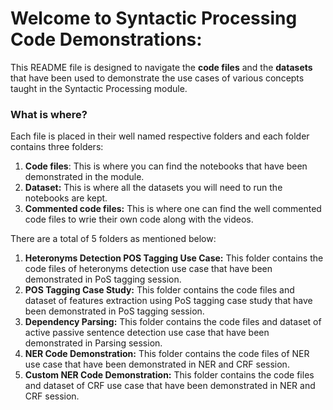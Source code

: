 # Welcome to Syntactic Processing Code Demonstrations:

This README file is designed to navigate the **code files** and the **datasets** that have been used to demonstrate the use cases of various concepts taught in the Syntactic Processing module. 

### What is where?

Each file is placed in their well named respective folders and each folder contains three folders:

1. **Code files**: This is where you can find the notebooks that have been demonstrated in the module.
2. **Dataset:** This is where all the datasets you will need to run the notebooks are kept.
3. **Commented code files:** This is where one can find the well commented code files to wrie their own code along with the videos.

There are a total of 5 folders as mentioned below:

1. **Heteronyms Detection POS Tagging Use Case:** This folder contains the code files of heteronyms detection use case that have been demonstrated in PoS tagging session.
2. **POS Tagging Case Study:** This folder contains the code files and dataset of features extraction using PoS tagging case study that have been demonstrated in PoS tagging session.
3. **Dependency Parsing:** This folder contains the code files and dataset of active passive sentence detection use case that have been demonstrated in Parsing session.
4. **NER Code Demonstration:** This folder contains the code files of NER use case that have been demonstrated in NER and CRF session.
5. **Custom NER Code Demonstration:** This folder contains the code files and dataset of CRF use case that have been demonstrated in NER and CRF session.

